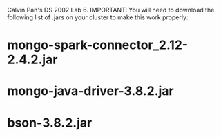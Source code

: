Calvin Pan's DS 2002 Lab 6. IMPORTANT: You will need to download the following list of .jars on your cluster to make this work properly:
# mongo-spark-connector_2.12-2.4.2.jar
# mongo-java-driver-3.8.2.jar
# bson-3.8.2.jar
